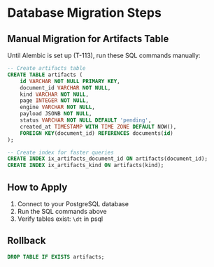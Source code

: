 # Database Migration Steps

## Manual Migration for Artifacts Table

Until Alembic is set up (T-113), run these SQL commands manually:

```sql
-- Create artifacts table
CREATE TABLE artifacts (
    id VARCHAR NOT NULL PRIMARY KEY,
    document_id VARCHAR NOT NULL,
    kind VARCHAR NOT NULL,
    page INTEGER NOT NULL,
    engine VARCHAR NOT NULL,
    payload JSONB NOT NULL,
    status VARCHAR NOT NULL DEFAULT 'pending',
    created_at TIMESTAMP WITH TIME ZONE DEFAULT NOW(),
    FOREIGN KEY(document_id) REFERENCES documents(id)
);

-- Create index for faster queries
CREATE INDEX ix_artifacts_document_id ON artifacts(document_id);
CREATE INDEX ix_artifacts_kind ON artifacts(kind);
```

## How to Apply

1. Connect to your PostgreSQL database
2. Run the SQL commands above
3. Verify tables exist: `\dt` in psql

## Rollback

```sql
DROP TABLE IF EXISTS artifacts;
```